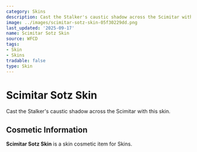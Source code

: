 ```yaml
---
category: Skins
description: Cast the Stalker's caustic shadow across the Scimitar with this skin.
image: ../images/scimitar-sotz-skin-05f30229dd.png
last_updated: '2025-09-17'
name: Scimitar Sotz Skin
source: WFCD
tags:
- Skin
- Skins
tradable: false
type: Skin
---
```


# Scimitar Sotz Skin

Cast the Stalker's caustic shadow across the Scimitar with this skin.

## Cosmetic Information

**Scimitar Sotz Skin** is a skin cosmetic item for Skins.


